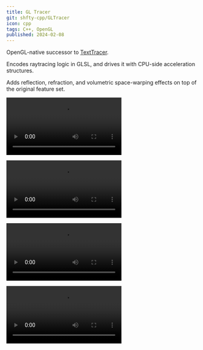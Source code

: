 ```yaml
---
title: GL Tracer
git: shfty-cpp/GLTracer
icon: cpp
tags: C++, OpenGL
published: 2024-02-08
---
```


OpenGL-native successor to [TextTracer](../text-tracer/index.html).

Encodes raytracing logic in GLSL, and drives it with CPU-side acceleration structures.

Adds reflection, refraction, and volumetric space-warping effects on top of the original feature set.

![Box Warp](box-warp.mkv)

![Stretch Tower](stretch-tower.mkv)

![Stretch Tunnel](stretch-tunnel.mkv)

![Transparency / Reflection / Refraction](transparency-reflection-refraction.mkv)


